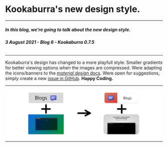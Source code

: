 <style>
  .md-nav--primary .md-nav__link[for=__toc] ~ .md-nav {
    display: none;
  }
</style>

# Kookaburra's new design style.
-----
##### **In this blog, we're going to talk about the new design style.**
###### ***3 August 2021 - Blog 6 - Kookaburra 0.7.5***
-----

Kookaburra's design has changed to a more playfull style. Smaller gradients for better viewing options when the images are compressed. Were adapting the icons/banners to the [*material design* docs](https://squidfunk.github.io/mkdocs-material/). Were open for suggestions, simply create a new [issue in GitHub](https://github.com/AZProductions/Kookaburra/issues/new). **Happy Coding.**

----
<img src="https://raw.githubusercontent.com/AZProductions/Kookaburra/main/docs-img/graph6.png" class="center">

----
